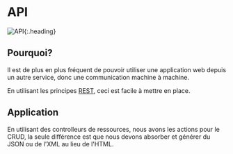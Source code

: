 # API
<!-- .slide: data-state="heading" -->

![API](MVC/API-Integration.jpg){:.heading}
 

## Pourquoi?

Il est de plus en plus fréquent de pouvoir utiliser une application web
depuis un autre service, donc une communication machine à machine.

En utilisant les principes [REST](http://martinfowler.com/articles/richardsonMaturityModel.html),
ceci est facile à mettre en place.
 

## Application

En utilisant des controlleurs de ressources, nous avons les actions pour le
CRUD, la seule différence est que nous devons absorber et générer du JSON ou
de l'XML au lieu de l'HTML.

